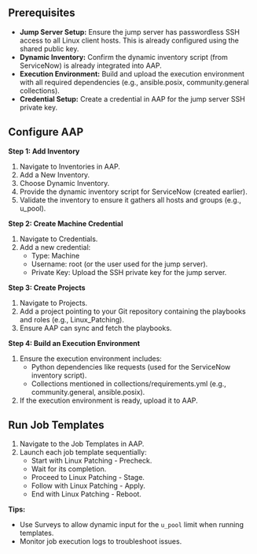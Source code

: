 

## Prerequisites

* **Jump Server Setup:** Ensure the jump server has passwordless SSH access to all Linux client hosts. This is already configured using the shared public key.
* **Dynamic Inventory:** Confirm the dynamic inventory script (from ServiceNow) is already integrated into AAP.
* **Execution Environment:** Build and upload the execution environment with all required dependencies (e.g., ansible.posix, community.general collections).
* **Credential Setup:** Create a credential in AAP for the jump server SSH private key.

## Configure AAP

**Step 1: Add Inventory**

1. Navigate to Inventories in AAP.
2. Add a New Inventory.
3. Choose Dynamic Inventory.
4. Provide the dynamic inventory script for ServiceNow (created earlier).
5. Validate the inventory to ensure it gathers all hosts and groups (e.g., u_pool).

**Step 2: Create Machine Credential**

1. Navigate to Credentials.
2. Add a new credential:
    * Type: Machine
    * Username: root (or the user used for the jump server).
    * Private Key: Upload the SSH private key for the jump server.

**Step 3: Create Projects**

1. Navigate to Projects.
2. Add a project pointing to your Git repository containing the playbooks and roles (e.g., Linux_Patching).
3. Ensure AAP can sync and fetch the playbooks.

**Step 4: Build an Execution Environment**

1. Ensure the execution environment includes:
    * Python dependencies like requests (used for the ServiceNow inventory script).
    * Collections mentioned in collections/requirements.yml (e.g., community.general, ansible.posix).
2. If the execution environment is ready, upload it to AAP.


## Run Job Templates

1. Navigate to the Job Templates in AAP.
2. Launch each job template sequentially:
    * Start with Linux Patching - Precheck.
    * Wait for its completion.
    * Proceed to Linux Patching - Stage.
    * Follow with Linux Patching - Apply.
    * End with Linux Patching - Reboot.

**Tips:**

* Use Surveys to allow dynamic input for the `u_pool` limit when running templates.
* Monitor job execution logs to troubleshoot issues.
